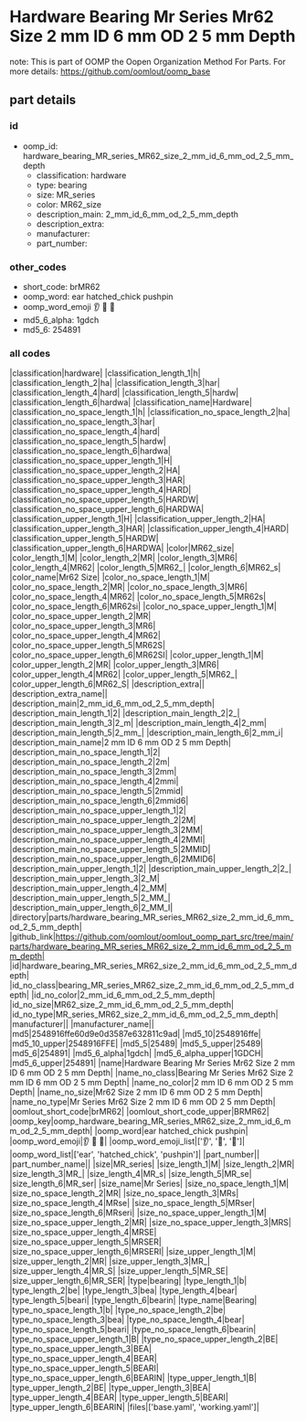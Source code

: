 # Hardware Bearing Mr Series Mr62 Size 2 mm ID 6 mm OD 2 5 mm Depth  

note: This is part of OOMP the Oopen Organization Method For Parts. For more details: https://github.com/oomlout/oomp_base

##  part details





### id
* oomp_id: hardware_bearing_MR_series_MR62_size_2_mm_id_6_mm_od_2_5_mm_depth
  * classification: hardware
  * type: bearing
  * size: MR_series
  * color: MR62_size
  * description_main: 2_mm_id_6_mm_od_2_5_mm_depth
  * description_extra: 
  * manufacturer: 
  * part_number: 

### other_codes
* short_code: brMR62
* oomp_word: ear hatched_chick pushpin
* oomp_word_emoji :ear: :hatched_chick: :pushpin:
* md5_6_alpha: 1gdch
* md5_6: 254891

### all codes 
|classification|hardware|
|classification_length_1|h|
|classification_length_2|ha|
|classification_length_3|har|
|classification_length_4|hard|
|classification_length_5|hardw|
|classification_length_6|hardwa|
|classification_name|Hardware|
|classification_no_space_length_1|h|
|classification_no_space_length_2|ha|
|classification_no_space_length_3|har|
|classification_no_space_length_4|hard|
|classification_no_space_length_5|hardw|
|classification_no_space_length_6|hardwa|
|classification_no_space_upper_length_1|H|
|classification_no_space_upper_length_2|HA|
|classification_no_space_upper_length_3|HAR|
|classification_no_space_upper_length_4|HARD|
|classification_no_space_upper_length_5|HARDW|
|classification_no_space_upper_length_6|HARDWA|
|classification_upper_length_1|H|
|classification_upper_length_2|HA|
|classification_upper_length_3|HAR|
|classification_upper_length_4|HARD|
|classification_upper_length_5|HARDW|
|classification_upper_length_6|HARDWA|
|color|MR62_size|
|color_length_1|M|
|color_length_2|MR|
|color_length_3|MR6|
|color_length_4|MR62|
|color_length_5|MR62_|
|color_length_6|MR62_s|
|color_name|Mr62 Size|
|color_no_space_length_1|M|
|color_no_space_length_2|MR|
|color_no_space_length_3|MR6|
|color_no_space_length_4|MR62|
|color_no_space_length_5|MR62s|
|color_no_space_length_6|MR62si|
|color_no_space_upper_length_1|M|
|color_no_space_upper_length_2|MR|
|color_no_space_upper_length_3|MR6|
|color_no_space_upper_length_4|MR62|
|color_no_space_upper_length_5|MR62S|
|color_no_space_upper_length_6|MR62SI|
|color_upper_length_1|M|
|color_upper_length_2|MR|
|color_upper_length_3|MR6|
|color_upper_length_4|MR62|
|color_upper_length_5|MR62_|
|color_upper_length_6|MR62_S|
|description_extra||
|description_extra_name||
|description_main|2_mm_id_6_mm_od_2_5_mm_depth|
|description_main_length_1|2|
|description_main_length_2|2_|
|description_main_length_3|2_m|
|description_main_length_4|2_mm|
|description_main_length_5|2_mm_|
|description_main_length_6|2_mm_i|
|description_main_name|2 mm ID 6 mm OD 2 5 mm Depth|
|description_main_no_space_length_1|2|
|description_main_no_space_length_2|2m|
|description_main_no_space_length_3|2mm|
|description_main_no_space_length_4|2mmi|
|description_main_no_space_length_5|2mmid|
|description_main_no_space_length_6|2mmid6|
|description_main_no_space_upper_length_1|2|
|description_main_no_space_upper_length_2|2M|
|description_main_no_space_upper_length_3|2MM|
|description_main_no_space_upper_length_4|2MMI|
|description_main_no_space_upper_length_5|2MMID|
|description_main_no_space_upper_length_6|2MMID6|
|description_main_upper_length_1|2|
|description_main_upper_length_2|2_|
|description_main_upper_length_3|2_M|
|description_main_upper_length_4|2_MM|
|description_main_upper_length_5|2_MM_|
|description_main_upper_length_6|2_MM_I|
|directory|parts/hardware_bearing_MR_series_MR62_size_2_mm_id_6_mm_od_2_5_mm_depth|
|github_link|https://github.com/oomlout/oomlout_oomp_part_src/tree/main/parts/hardware_bearing_MR_series_MR62_size_2_mm_id_6_mm_od_2_5_mm_depth|
|id|hardware_bearing_MR_series_MR62_size_2_mm_id_6_mm_od_2_5_mm_depth|
|id_no_class|bearing_MR_series_MR62_size_2_mm_id_6_mm_od_2_5_mm_depth|
|id_no_color|2_mm_id_6_mm_od_2_5_mm_depth|
|id_no_size|MR62_size_2_mm_id_6_mm_od_2_5_mm_depth|
|id_no_type|MR_series_MR62_size_2_mm_id_6_mm_od_2_5_mm_depth|
|manufacturer||
|manufacturer_name||
|md5|2548916ffe60d9e0d3587e632811c9ad|
|md5_10|2548916ffe|
|md5_10_upper|2548916FFE|
|md5_5|25489|
|md5_5_upper|25489|
|md5_6|254891|
|md5_6_alpha|1gdch|
|md5_6_alpha_upper|1GDCH|
|md5_6_upper|254891|
|name|Hardware Bearing Mr Series Mr62 Size 2 mm ID 6 mm OD 2 5 mm Depth|
|name_no_class|Bearing Mr Series Mr62 Size 2 mm ID 6 mm OD 2 5 mm Depth|
|name_no_color|2 mm ID 6 mm OD 2 5 mm Depth|
|name_no_size|Mr62 Size 2 mm ID 6 mm OD 2 5 mm Depth|
|name_no_type|Mr Series Mr62 Size 2 mm ID 6 mm OD 2 5 mm Depth|
|oomlout_short_code|brMR62|
|oomlout_short_code_upper|BRMR62|
|oomp_key|oomp_hardware_bearing_MR_series_MR62_size_2_mm_id_6_mm_od_2_5_mm_depth|
|oomp_word|ear hatched_chick pushpin|
|oomp_word_emoji|:ear: :hatched_chick: :pushpin:|
|oomp_word_emoji_list|[':ear:', ':hatched_chick:', ':pushpin:']|
|oomp_word_list|['ear', 'hatched_chick', 'pushpin']|
|part_number||
|part_number_name||
|size|MR_series|
|size_length_1|M|
|size_length_2|MR|
|size_length_3|MR_|
|size_length_4|MR_s|
|size_length_5|MR_se|
|size_length_6|MR_ser|
|size_name|Mr Series|
|size_no_space_length_1|M|
|size_no_space_length_2|MR|
|size_no_space_length_3|MRs|
|size_no_space_length_4|MRse|
|size_no_space_length_5|MRser|
|size_no_space_length_6|MRseri|
|size_no_space_upper_length_1|M|
|size_no_space_upper_length_2|MR|
|size_no_space_upper_length_3|MRS|
|size_no_space_upper_length_4|MRSE|
|size_no_space_upper_length_5|MRSER|
|size_no_space_upper_length_6|MRSERI|
|size_upper_length_1|M|
|size_upper_length_2|MR|
|size_upper_length_3|MR_|
|size_upper_length_4|MR_S|
|size_upper_length_5|MR_SE|
|size_upper_length_6|MR_SER|
|type|bearing|
|type_length_1|b|
|type_length_2|be|
|type_length_3|bea|
|type_length_4|bear|
|type_length_5|beari|
|type_length_6|bearin|
|type_name|Bearing|
|type_no_space_length_1|b|
|type_no_space_length_2|be|
|type_no_space_length_3|bea|
|type_no_space_length_4|bear|
|type_no_space_length_5|beari|
|type_no_space_length_6|bearin|
|type_no_space_upper_length_1|B|
|type_no_space_upper_length_2|BE|
|type_no_space_upper_length_3|BEA|
|type_no_space_upper_length_4|BEAR|
|type_no_space_upper_length_5|BEARI|
|type_no_space_upper_length_6|BEARIN|
|type_upper_length_1|B|
|type_upper_length_2|BE|
|type_upper_length_3|BEA|
|type_upper_length_4|BEAR|
|type_upper_length_5|BEARI|
|type_upper_length_6|BEARIN|
|files|['base.yaml', 'working.yaml']|
